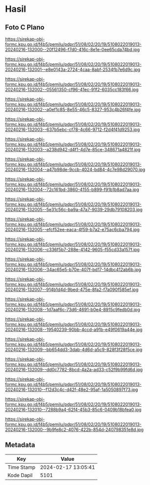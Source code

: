 # Hasil

## Foto C Plano

https://sirekap-obj-formc.kpu.go.id/f4b5/pemilu/pdpr/51/08/02/20/19/5108022019013-20240216-132000--20f12496-f7d0-416c-8e1e-0ee65cda74bd.jpg

https://sirekap-obj-formc.kpu.go.id/f4b5/pemilu/pdpr/51/08/02/20/19/5108022019013-20240216-132001--e8e0143a-2724-4caa-8abf-2534fb7e6d9c.jpg

https://sirekap-obj-formc.kpu.go.id/f4b5/pemilu/pdpr/51/08/02/20/19/5108022019013-20240216-132002--05561350-cf96-41ec-91f2-6035cc183f66.jpg

https://sirekap-obj-formc.kpu.go.id/f4b5/pemilu/pdpr/51/08/02/20/19/5108022019013-20240216-132002--a0ef1c85-8e55-46c5-8327-953c4b26f4fe.jpg

https://sirekap-obj-formc.kpu.go.id/f4b5/pemilu/pdpr/51/08/02/20/19/5108022019013-20240216-132003--637b5ebc-cf78-4c66-9712-f2d4f41d9253.jpg

https://sirekap-obj-formc.kpu.go.id/f4b5/pemilu/pdpr/51/08/02/20/19/5108022019013-20240216-132003--a238d942-d4f1-4d7e-85ce-348671a4821f.jpg

https://sirekap-obj-formc.kpu.go.id/f4b5/pemilu/pdpr/51/08/02/20/19/5108022019013-20240216-132004--a47b98de-9ccb-4024-bd84-4c7e98d29070.jpg

https://sirekap-obj-formc.kpu.go.id/f4b5/pemilu/pdpr/51/08/02/20/19/5108022019013-20240216-132004--72c161bd-3860-4155-b899-f91b1b8ad7aa.jpg

https://sirekap-obj-formc.kpu.go.id/f4b5/pemilu/pdpr/51/08/02/20/19/5108022019013-20240216-132005--5e31c56c-ba9a-47a7-9039-29db79108203.jpg

https://sirekap-obj-formc.kpu.go.id/f4b5/pemilu/pdpr/51/08/02/20/19/5108022019013-20240216-132005--efcf52ee-eaca-4f59-b7a2-e75ac6cba794.jpg

https://sirekap-obj-formc.kpu.go.id/f4b5/pemilu/pdpr/51/08/02/20/19/5108022019013-20240216-132006--c336f5b7-288e-4142-9605-f55cd33a157f.jpg

https://sirekap-obj-formc.kpu.go.id/f4b5/pemilu/pdpr/51/08/02/20/19/5108022019013-20240216-132006--34ac65e5-b70e-407f-bd17-14dbc412ab6b.jpg

https://sirekap-obj-formc.kpu.go.id/f4b5/pemilu/pdpr/51/08/02/20/19/5108022019013-20240216-132007--914b1d4d-9bed-475e-8fa2-f7a090f585ef.jpg

https://sirekap-obj-formc.kpu.go.id/f4b5/pemilu/pdpr/51/08/02/20/19/5108022019013-20240216-132008--1d7aaf6c-73d6-4691-b0e4-8915c9fedb0d.jpg

https://sirekap-obj-formc.kpu.go.id/f4b5/pemilu/pdpr/51/08/02/20/19/5108022019013-20240216-132008--19540239-90bb-4ccd-a91b-e49f0619a44e.jpg

https://sirekap-obj-formc.kpu.go.id/f4b5/pemilu/pdpr/51/08/02/20/19/5108022019013-20240216-132009--bb654dd3-3dab-4d6d-a5c9-828f3f28f5ce.jpg

https://sirekap-obj-formc.kpu.go.id/f4b5/pemilu/pdpr/51/08/02/20/19/5108022019013-20240216-132009--dd0c7782-8bcd-4a2a-ad33-c52f9b99fd6d.jpg

https://sirekap-obj-formc.kpu.go.id/f4b5/pemilu/pdpr/51/08/02/20/19/5108022019013-20240216-132010--f12d3c4c-d42f-48e2-95af-1a5050897f73.jpg

https://sirekap-obj-formc.kpu.go.id/f4b5/pemilu/pdpr/51/08/02/20/19/5108022019013-20240216-132010--7288b9a4-62f4-45b3-85c6-0409b18bfea0.jpg

https://sirekap-obj-formc.kpu.go.id/f4b5/pemilu/pdpr/51/08/02/20/19/5108022019013-20240216-132000--9b9fe8c2-4076-422b-854d-240798351e8d.jpg


## Metadata

| Key        | Value               |
| ---------- | ------------------- |
| Time Stamp | 2024-02-17 13:05:41 |
| Kode Dapil | 5101                |




